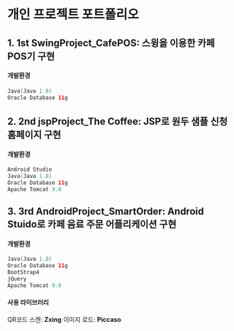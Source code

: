 # 개인 프로젝트 포트폴리오

## 1. 1st SwingProject_CafePOS: 스윙을 이용한 카페 POS기 구현
#### 개발환경
```swift
Java(Java 1.8)
Oracle Database 11g
```


## 2. 2nd jspProject_The Coffee: JSP로 원두 샘플 신청 홈페이지 구현
#### 개발환경
```swift
Android Studio
Java(Java 1.8)
Oracle Database 11g
Apache Tomcat 9.0
```

## 3. 3rd AndroidProject_SmartOrder: Android Stuido로 카페 음료 주문 어플리케이션 구현
#### 개발환경
```swift
Java(Java 1.8)
Oracle Database 11g
BootStrap4
jQuery
Apache Tomcat 9.0
```

#### 사용 라이브러리
QR코드 스캔: **Zxing**
이미지 로드: **Piccaso**
